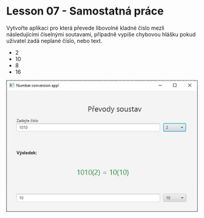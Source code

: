 # Lesson 07  - Samostatná práce

Vytvořte aplikaci pro která převede libovolné kladné číslo mezli následujícími číselnými soutavami, případně vypíše chybovou hlášku pokud uživatel zadá neplané číslo, nebo text.
- 2
- 10
- 8
- 16

![Screenshot](number-conversion-app.JPG)

